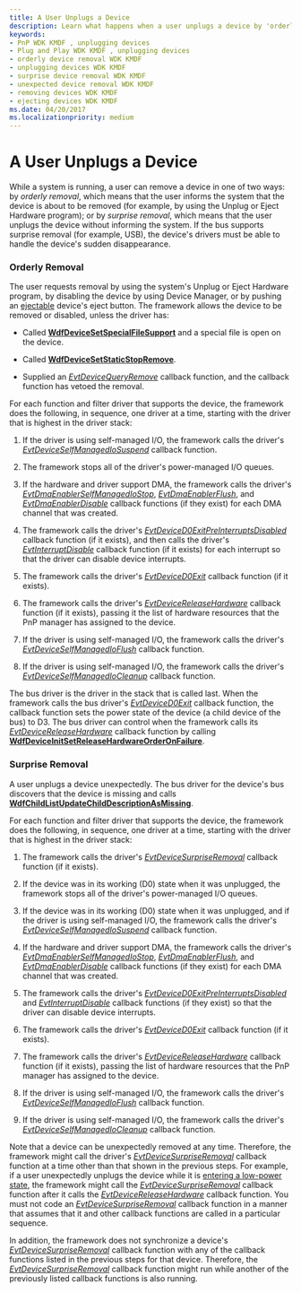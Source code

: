 ```yaml
---
title: A User Unplugs a Device
description: Learn what happens when a user unplugs a device by 'orderly removal' (using Unplug or Eject Hardware) or 'surprise removal'.
keywords:
- PnP WDK KMDF , unplugging devices
- Plug and Play WDK KMDF , unplugging devices
- orderly device removal WDK KMDF
- unplugging devices WDK KMDF
- surprise device removal WDK KMDF
- unexpected device removal WDK KMDF
- removing devices WDK KMDF
- ejecting devices WDK KMDF
ms.date: 04/20/2017
ms.localizationpriority: medium
---
```


# A User Unplugs a Device


While a system is running, a user can remove a device in one of two ways: by *orderly removal*, which means that the user informs the system that the device is about to be removed (for example, by using the Unplug or Eject Hardware program); or by *surprise removal*, which means that the user unplugs the device without informing the system. If the bus supports surprise removal (for example, USB), the device's drivers must be able to handle the device's sudden disappearance.

### <a href="" id="orderly-removal"></a> Orderly Removal

The user requests removal by using the system's Unplug or Eject Hardware program, by disabling the device by using Device Manager, or by pushing an [ejectable](supporting-ejectable-devices.md) device's eject button. The framework allows the device to be removed or disabled, unless the driver has:

-   Called [**WdfDeviceSetSpecialFileSupport**](/windows-hardware/drivers/ddi/wdfdevice/nf-wdfdevice-wdfdevicesetspecialfilesupport) and a special file is open on the device.

-   Called [**WdfDeviceSetStaticStopRemove**](/windows-hardware/drivers/ddi/wdfdevice/nf-wdfdevice-wdfdevicesetstaticstopremove).

-   Supplied an [*EvtDeviceQueryRemove*](/windows-hardware/drivers/ddi/wdfdevice/nc-wdfdevice-evt_wdf_device_query_remove) callback function, and the callback function has vetoed the removal.

For each function and filter driver that supports the device, the framework does the following, in sequence, one driver at a time, starting with the driver that is highest in the driver stack:

1.  If the driver is using self-managed I/O, the framework calls the driver's [*EvtDeviceSelfManagedIoSuspend*](/windows-hardware/drivers/ddi/wdfdevice/nc-wdfdevice-evt_wdf_device_self_managed_io_suspend) callback function.

2.  The framework stops all of the driver's power-managed I/O queues.

3.  If the hardware and driver support DMA, the framework calls the driver's [*EvtDmaEnablerSelfManagedIoStop*](/windows-hardware/drivers/ddi/wdfdmaenabler/nc-wdfdmaenabler-evt_wdf_dma_enabler_selfmanaged_io_stop), [*EvtDmaEnablerFlush*](/windows-hardware/drivers/ddi/wdfdmaenabler/nc-wdfdmaenabler-evt_wdf_dma_enabler_flush), and [*EvtDmaEnablerDisable*](/windows-hardware/drivers/ddi/wdfdmaenabler/nc-wdfdmaenabler-evt_wdf_dma_enabler_disable) callback functions (if they exist) for each DMA channel that was created.

4.  The framework calls the driver's [*EvtDeviceD0ExitPreInterruptsDisabled*](/windows-hardware/drivers/ddi/wdfdevice/nc-wdfdevice-evt_wdf_device_d0_exit_pre_interrupts_disabled) callback function (if it exists), and then calls the driver's [*EvtInterruptDisable*](/windows-hardware/drivers/ddi/wdfinterrupt/nc-wdfinterrupt-evt_wdf_interrupt_disable) callback function (if it exists) for each interrupt so that the driver can disable device interrupts.

5.  The framework calls the driver's [*EvtDeviceD0Exit*](/windows-hardware/drivers/ddi/wdfdevice/nc-wdfdevice-evt_wdf_device_d0_exit) callback function (if it exists).

6.  The framework calls the driver's [*EvtDeviceReleaseHardware*](/windows-hardware/drivers/ddi/wdfdevice/nc-wdfdevice-evt_wdf_device_release_hardware) callback function (if it exists), passing it the list of hardware resources that the PnP manager has assigned to the device.

7.  If the driver is using self-managed I/O, the framework calls the driver's [*EvtDeviceSelfManagedIoFlush*](/windows-hardware/drivers/ddi/wdfdevice/nc-wdfdevice-evt_wdf_device_self_managed_io_flush) callback function.

8.  If the driver is using self-managed I/O, the framework calls the driver's [*EvtDeviceSelfManagedIoCleanup*](/windows-hardware/drivers/ddi/wdfdevice/nc-wdfdevice-evt_wdf_device_self_managed_io_cleanup) callback function.

The bus driver is the driver in the stack that is called last. When the framework calls the bus driver's [*EvtDeviceD0Exit*](/windows-hardware/drivers/ddi/wdfdevice/nc-wdfdevice-evt_wdf_device_d0_exit) callback function, the callback function sets the power state of the device (a child device of the bus) to D3. The bus driver can control when the framework calls its [*EvtDeviceReleaseHardware*](/windows-hardware/drivers/ddi/wdfdevice/nc-wdfdevice-evt_wdf_device_release_hardware) callback function by calling [**WdfDeviceInitSetReleaseHardwareOrderOnFailure**](/windows-hardware/drivers/ddi/wdfdevice/nf-wdfdevice-wdfdeviceinitsetreleasehardwareorderonfailure).

### <a href="" id="surprise-removal"></a> Surprise Removal

A user unplugs a device unexpectedly. The bus driver for the device's bus discovers that the device is missing and calls [**WdfChildListUpdateChildDescriptionAsMissing**](/windows-hardware/drivers/ddi/wdfchildlist/nf-wdfchildlist-wdfchildlistupdatechilddescriptionasmissing).

For each function and filter driver that supports the device, the framework does the following, in sequence, one driver at a time, starting with the driver that is highest in the driver stack:

1.  The framework calls the driver's [*EvtDeviceSurpriseRemoval*](/windows-hardware/drivers/ddi/wdfdevice/nc-wdfdevice-evt_wdf_device_surprise_removal) callback function (if it exists).

2.  If the device was in its working (D0) state when it was unplugged, the framework stops all of the driver's power-managed I/O queues.

3.  If the device was in its working (D0) state when it was unplugged, and if the driver is using self-managed I/O, the framework calls the driver's [*EvtDeviceSelfManagedIoSuspend*](/windows-hardware/drivers/ddi/wdfdevice/nc-wdfdevice-evt_wdf_device_self_managed_io_suspend) callback function.

4.  If the hardware and driver support DMA, the framework calls the driver's [*EvtDmaEnablerSelfManagedIoStop*](/windows-hardware/drivers/ddi/wdfdmaenabler/nc-wdfdmaenabler-evt_wdf_dma_enabler_selfmanaged_io_stop), [*EvtDmaEnablerFlush*](/windows-hardware/drivers/ddi/wdfdmaenabler/nc-wdfdmaenabler-evt_wdf_dma_enabler_flush), and [*EvtDmaEnablerDisable*](/windows-hardware/drivers/ddi/wdfdmaenabler/nc-wdfdmaenabler-evt_wdf_dma_enabler_disable) callback functions (if they exist) for each DMA channel that was created.

5.  The framework calls the driver's [*EvtDeviceD0ExitPreInterruptsDisabled*](/windows-hardware/drivers/ddi/wdfdevice/nc-wdfdevice-evt_wdf_device_d0_exit_pre_interrupts_disabled) and [*EvtInterruptDisable*](/windows-hardware/drivers/ddi/wdfinterrupt/nc-wdfinterrupt-evt_wdf_interrupt_disable) callback functions (if they exist) so that the driver can disable device interrupts.

6.  The framework calls the driver's [*EvtDeviceD0Exit*](/windows-hardware/drivers/ddi/wdfdevice/nc-wdfdevice-evt_wdf_device_d0_exit) callback function (if it exists).

7.  The framework calls the driver's [*EvtDeviceReleaseHardware*](/windows-hardware/drivers/ddi/wdfdevice/nc-wdfdevice-evt_wdf_device_release_hardware) callback function (if it exists), passing the list of hardware resources that the PnP manager has assigned to the device.

8.  If the driver is using self-managed I/O, the framework calls the driver's [*EvtDeviceSelfManagedIoFlush*](/windows-hardware/drivers/ddi/wdfdevice/nc-wdfdevice-evt_wdf_device_self_managed_io_flush) callback function.

9.  If the driver is using self-managed I/O, the framework calls the driver's [*EvtDeviceSelfManagedIoCleanup*](/windows-hardware/drivers/ddi/wdfdevice/nc-wdfdevice-evt_wdf_device_self_managed_io_cleanup) callback function.

Note that a device can be unexpectedly removed at any time. Therefore, the framework might call the driver's [*EvtDeviceSurpriseRemoval*](/windows-hardware/drivers/ddi/wdfdevice/nc-wdfdevice-evt_wdf_device_surprise_removal) callback function at a time other than that shown in the previous steps. For example, if a user unexpectedly unplugs the device while it is [entering a low-power state](a-device-enters-a-low-power-state.md), the framework might call the [*EvtDeviceSurpriseRemoval*](/windows-hardware/drivers/ddi/wdfdevice/nc-wdfdevice-evt_wdf_device_surprise_removal) callback function after it calls the [*EvtDeviceReleaseHardware*](/windows-hardware/drivers/ddi/wdfdevice/nc-wdfdevice-evt_wdf_device_release_hardware) callback function. You must not code an [*EvtDeviceSurpriseRemoval*](/windows-hardware/drivers/ddi/wdfdevice/nc-wdfdevice-evt_wdf_device_surprise_removal) callback function in a manner that assumes that it and other callback functions are called in a particular sequence.

In addition, the framework does not synchronize a device's [*EvtDeviceSurpriseRemoval*](/windows-hardware/drivers/ddi/wdfdevice/nc-wdfdevice-evt_wdf_device_surprise_removal) callback function with any of the callback functions listed in the previous steps for that device. Therefore, the [*EvtDeviceSurpriseRemoval*](/windows-hardware/drivers/ddi/wdfdevice/nc-wdfdevice-evt_wdf_device_surprise_removal) callback function might run while another of the previously listed callback functions is also running.

 

